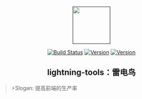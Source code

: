 <p align="center"><a href="" target="_blank"><img width="100"src="http://outt0i9l8.bkt.clouddn.com/lightning.png"></a></p>

<p align="center">
    <a href=""><img src="https://img.shields.io/travis/rust-lang/rust.svg" alt="Build Status"></a>
    <a href=""><img src="https://img.shields.io/npm/v/npm.svg" alt="Version"></a>
    <a href=""><img src="https://img.shields.io/badge/lodash-4.17.4-ff69b4.svg?lodash=4.17.4
" alt="Version"></a>
</p>

<h2 align="center">lightning-tools：雷电鸟</h2>

> :zap:Slogan: 提高前端的生产率